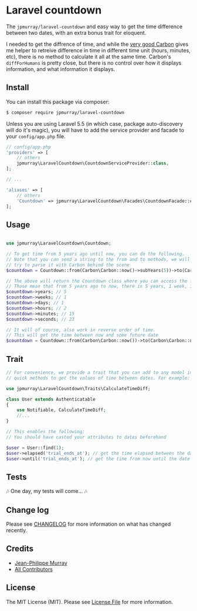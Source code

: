 # Laravel countdown

The `jpmurray/laravel-countdown` and easy way to get the time difference between two dates, with an extra bonus trait for eloquent.

I needed to get the diffrence of time, and while the [very good Carbon](https://github.com/briannesbitt/carbon) gives me helper to retreive difference in time in different time unit (hours, minutes, etc), there is no method to calculate it all at the same time. Carbon's `diffForHumans` is pretty close, but there is no control over how it displays information, and what information it displays.

## Install

You can install this package via composer:

``` bash
$ composer require jpmurray/laravel-countdown
```

Unless you are using Laravel 5.5 (in which case, package auto-discovery will do it's magic), you will have to add the service provider and facade to your `config/app.php` file.

```php
// config/app.php
'providers' => [
    // others
    jpmurray\LaravelCountdown\CountdownServiceProvider::class,
];

// ...

'aliases' => [
    // others
    'Countdown' => jpmurray\LaravelCountdown\Facades\CountdownFacade::class,
];
```

## Usage

``` php

use jpmurray\LaravelCountdown\Countdown;

// To get time from 5 years ago until now, you can do the following.
// Note that you can send a string to the from and to methods, we will
// try to parse it with Carbon behind the scene
$countdown = Countdown::from(Carbon\Carbon::now()->subYears(5))->to(Carbon::now())->get();

// The above will return the Countdown class where you can access the following values.
// Those mean that from 5 years ago to now, there is 5 years, 1 week, 1 day, 2 hours 15 minutes and 23 seconds
$countdown->years; // 5
$countdown->weeks; // 1
$countdown->days; // 1
$countdown->hours; // 2
$countdown->minutes; // 15
$countdown->seconds; // 23

// It will of course, also work in reverse order of time.
// This will get the time between now and some future date
$countdown = Countdown::from(Carbon\Carbon::now())->to(Carbon\Carbon::now()->addYears(5))->get();
```

## Trait
```php
// For convenience, we provide a trait that you can add to any model in your Laravel app that provides
// quick methods to get the values of time between dates. For example:

use jpmurray\LaravelCountdown\Traits\CalculateTimeDiff;

class User extends Authenticatable
{
    use Notifiable, CalculateTimeDiff;
    //...
}

// This enables the following:
// You should have casted your attributes to dates beforehand

$user = User::find(1);
$user->elapsed('trial_ends_at'); // get the time elapsed between the date in attribute trial_ends_at to now
$user->until('trial_ends_at'); // get the time from now until the date in attribute trial_ends_at
```

## Tests

🎶 One day, my tests will come... 🎶

## Change log

Please see [CHANGELOG](CHANGELOG.md) for more information on what has changed recently.

## Credits

- [Jean-Philippe Murray](https://github.com/jpmurray)
- [All Contributors](../../contributors)

## License

The MIT License (MIT). Please see [License File](LICENSE.md) for more information.
